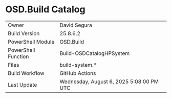 ﻿# OSD.Build Catalog

| | |
|-|-|
| Owner | David Segura |
| Build Version | 25.8.6.2 |
| PowerShell Module | OSD.Build |
| PowerShell Function | Build-OSDCatalogHPSystem |
| Files | build-system.* |
| Build Workflow | GitHub Actions |
| Last Update | Wednesday, August 6, 2025 5:08:00 PM UTC |
